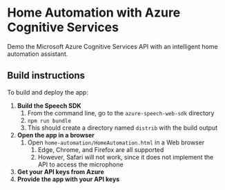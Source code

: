 # Home Automation with Azure Cognitive Services

Demo the Microsoft Azure Cognitive Services API with an intelligent home automation assistant.

## Build instructions
To build and deploy the app:
1. **Build the Speech SDK**
    1. From the command line, go to the `azure-speech-web-sdk` directory
    2. `npm run bundle`
    3. This should create a directory named `distrib` with the build output
2. **Open the app in a browser**
    1. Open `home-automation/HomeAutomation.html` in a Web browser
        1. Edge, Chrome, and Firefox are all supported
        2. However, Safari will not work, since it does not implement the API to access the microphone
3. **Get your API keys from Azure**
4. **Provide the app with your API keys**
